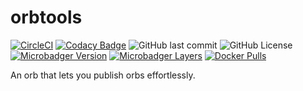 # orbtools

[![CircleCI](https://circleci.com/gh/gofunky/orbtools/tree/master.svg?style=shield)](https://circleci.com/gh/gofunky/orbtools/tree/master)
[![Codacy Badge](https://api.codacy.com/project/badge/Grade/898651c3ae214805b87852f3b39e83de)](https://www.codacy.com/app/gofunky/orbtools?utm_source=github.com&amp;utm_medium=referral&amp;utm_content=gofunky/orbtools&amp;utm_campaign=Badge_Grade)
![GitHub last commit](https://img.shields.io/github/last-commit/gofunky/orbtools.svg)
![GitHub License](https://img.shields.io/github/license/gofunky/orbtools.svg)
[![Microbadger Version](https://images.microbadger.com/badges/version/gofunky/orbtools.svg)](https://microbadger.com/images/gofunky/orbtools "Docker Version")
[![Microbadger Layers](https://images.microbadger.com/badges/image/gofunky/orbtools.svg)](https://microbadger.com/images/gofunky/orbtools "Docker Layers")
[![Docker Pulls](https://img.shields.io/docker/pulls/gofunky/orbtools.svg)](https://hub.docker.com/r/gofunky/orbtools)

An orb that lets you publish orbs effortlessly.
